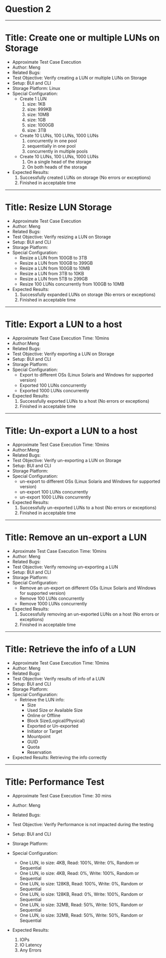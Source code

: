 Question 2
====

***
# Title: Create one or multiple LUNs on Storage
* Approximate Test Case Execution
* Author: Meng
* Related Bugs:
* Test Objective: Verify creating a LUN or multiple LUNs on Storage
* Setup: BUI and CLI 
* Storage Platform: Linux
* Special Configuration:
    * Create 1 LUN
        1. size: 1KB
        2. size: 999KB
        3. size: 10MB
        4. size: 1GB
        5. size: 1000GB
        6. size: 3TB
    * Create 10 LUNs, 100 LUNs, 1000 LUNs
        1. concurrently in one pool
        2. sequentially in one pool
        3. concurrently in multiple pools
    * Create 10 LUNs, 100 LUNs, 1000 LUNs
        1. On a single head of the storage
        2. On both heads of the storage
* Expected Results:
    1. Successfully created LUNs on storage (No errors or exceptions)
    2. Finished in acceptable time

***
# Title: Resize LUN Storage
* Approximate Test Case Execution
* Author: Meng
* Related Bugs:
* Test Objective: Verify resizing a LUN  on Storage
* Setup: BUI and CLI 
* Storage Platform:
* Special Configuration:
    * Resize a LUN from 100GB to 3TB
    * Resize a LUN from 100GB to 399GB
    * Resize a LUN from 100GB to 10MB
    * Resize a LUN from 3TB to 10KB
    * Resize a LUN from 5TB to 299GB
    * Resize 100 LUNs concurrently from 100GB to 10MB
* Expected Results:
    1. Successfully expanded LUNs on storage (No errors or exceptions)
    2. Finished in acceptable time

***
# Title: Export a LUN to a host
* Approximate Test Case Execution Time: 10mins
* Author:Meng
* Related Bugs:
* Test Objective: Verify exporting a LUN  on Storage
* Setup: BUI and CLI 
* Storage Platform:
* Special Configuration:
    * Export to different OSs (Linux Solaris and Windows for supported version)
    * Exported 100 LUNs concurrently
    * Exported 1000 LUNs concurrently
* Expected Results:
    1. Successfully exported LUNs to a host (No errors or exceptions)
    2. Finished in acceptable time

***
# Title: Un-export a LUN to a host
* Approximate Test Case Execution Time: 10mins
* Author:Meng
* Related Bugs:
* Test Objective: Verify un-exporting a LUN  on Storage
* Setup: BUI and CLI 
* Storage Platform:
* Special Configuration:
    * un-export to different OSs (Linux Solaris and Windows for supported version)
    * un-export 100 LUNs concurrently
    * un-export 1000 LUNs concurrently
* Expected Results:
    1. Successfully un-exported LUNs to a host (No errors or exceptions)
    2. Finished in acceptable time


*** 
# Title: Remove an un-export a LUN 
* Aproximate Test Case Execution Time: 10mins
* Author: Meng
* Related Bugs:
* Test Objective: Verify removing un-exporting a LUN 
* Setup: BUI and CLI 
* Storage Platform:
* Special Configuration:
    * Remove an un-export on different OSs (Linux Solaris and Windows for supported version)
    * Remove 100 LUNs concurrently
    * Remove 1000 LUNs concurrently
* Expected Results:
    1. Successfully removing an un-exported LUNs on a host (No errors or exceptions)
    2. Finished in acceptable time

***
# Title: Retrieve the info of a LUN
* Approximate Test Case Execution Time: 10mins
* Author: Meng
* Related Bugs:
* Test Objective: Verify results of info of a LUN 
* Setup: BUI and CLI 
* Storage Platform:
* Special Configuration:
    * Retrieve the LUN info:
        * Size
        * Used Size or Available Size
        * Online or Offline
        * Block Size(Logical/Physical)
        * Exported or Un-exported
        * Initiator or Target
        * Mountpoint
        * GUID
        * Quota
        * Reservation
* Expected Results: Retrieving the info correctly

***
# Title: Performance Test 
* Approximate Test Case Execution Time: 30 mins
* Author: Meng
* Related Bugs:
* Test Objective: Verify Performance is not impacted during the testing
* Setup: BUI and CLI 
* Storage Platform:
* Special Configuration:
    * One LUN, io size: 4KB, Read: 100%, Write: 0%, Random or Sequential
    * One LUN, io size: 4KB, Read: 0%, Write: 100%, Random or Sequential
    * One LUN, io size: 128KB, Read: 100%, Write: 0%, Random or Sequential
    * One LUN, io size: 128KB, Read: 0%, Write: 100%, Random or Sequential
    * One LUN, io size: 32MB, Read: 50%, Write: 50%, Random or Sequential
    * One LUN, io size: 32MB, Read: 50%, Write: 50%, Random or Sequential

* Expected Results:
    1. IOPs
    2. IO Latency 
    3. Any Errors
